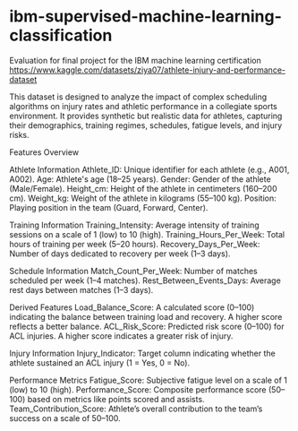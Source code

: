 # ibm-supervised-machine-learning-classification

Evaluation for final project for the IBM machine learning certification
https://www.kaggle.com/datasets/ziya07/athlete-injury-and-performance-dataset

This dataset is designed to analyze the impact of complex scheduling algorithms on injury rates and athletic performance in a collegiate sports environment. It provides synthetic but realistic data for athletes, capturing their demographics, training regimes, schedules, fatigue levels, and injury risks.

Features Overview

Athlete Information
Athlete_ID: Unique identifier for each athlete (e.g., A001, A002).
Age: Athlete's age (18–25 years).
Gender: Gender of the athlete (Male/Female).
Height_cm: Height of the athlete in centimeters (160–200 cm).
Weight_kg: Weight of the athlete in kilograms (55–100 kg).
Position: Playing position in the team (Guard, Forward, Center).

Training Information
Training_Intensity: Average intensity of training sessions on a scale of 1 (low) to 10 (high).
Training_Hours_Per_Week: Total hours of training per week (5–20 hours).
Recovery_Days_Per_Week: Number of days dedicated to recovery per week (1–3 days).

Schedule Information
Match_Count_Per_Week: Number of matches scheduled per week (1–4 matches).
Rest_Between_Events_Days: Average rest days between matches (1–3 days).

Derived Features
Load_Balance_Score: A calculated score (0–100) indicating the balance between training load and recovery. A higher score reflects a better balance.
ACL_Risk_Score: Predicted risk score (0–100) for ACL injuries. A higher score indicates a greater risk of injury.

Injury Information
Injury_Indicator: Target column indicating whether the athlete sustained an ACL injury (1 = Yes, 0 = No).

Performance Metrics
Fatigue_Score: Subjective fatigue level on a scale of 1 (low) to 10 (high).
Performance_Score: Composite performance score (50–100) based on metrics like points scored and assists.
Team_Contribution_Score: Athlete’s overall contribution to the team’s success on a scale of 50–100.
